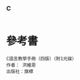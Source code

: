 ### C 
```
```

# 參考書
```
C語言教學手冊（四版）（附1光碟）
作者： 洪維恩  
出版社：旗標 
```
```
```
```
```
```
```
```
```
```
